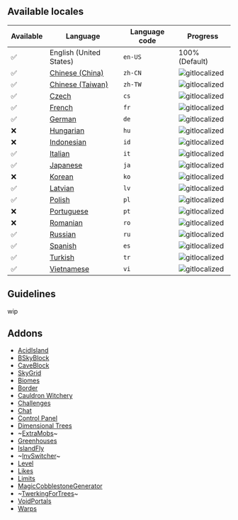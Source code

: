## Available locales

| Available | Language | Language code | Progress |
| --- | ---------- | --- | ----------- |
| ✅ | English (United States) | `en-US` | 100% (Default) |
| ✅ | [Chinese (China)](https://gitlocalize.com/repo/2855/zh-CN/src/main/resources/locales) | `zh-CN` | ![gitlocalized](https://gitlocalize.com/repo/2855/zh-CN//badge.svg) |
| ✅ | [Chinese (Taiwan)](https://gitlocalize.com/repo/2855/zh-TW/src/main/resources/locales) | `zh-TW` | ![gitlocalized](https://gitlocalize.com/repo/2855/zh-TW//badge.svg) |
| ✅ | [Czech](https://gitlocalize.com/repo/2855/cs/src/main/resources/locales) | `cs` | ![gitlocalized](https://gitlocalize.com/repo/2855/cs/badge.svg) |
| ✅ | [French](https://gitlocalize.com/repo/2855/fr/src/main/resources/locales) | `fr` | ![gitlocalized](https://gitlocalize.com/repo/2855/fr/badge.svg) |
| ✅ | [German](https://gitlocalize.com/repo/2855/de/src/main/resources/locales) | `de` | ![gitlocalized](https://gitlocalize.com/repo/2855/de/badge.svg) |
| ❌ | [Hungarian](https://gitlocalize.com/repo/2855/hu/src/main/resources/locales) | `hu` | ![gitlocalized](https://gitlocalize.com/repo/2855/hu/badge.svg) |
| ❌ | [Indonesian](https://gitlocalize.com/repo/2855/id/src/main/resources/locales) | `id` | ![gitlocalized](https://gitlocalize.com/repo/2855/id/badge.svg) |
| ✅ | [Italian](https://gitlocalize.com/repo/2855/it/src/main/resources/locales) | `it` | ![gitlocalized](https://gitlocalize.com/repo/2855/it/badge.svg) |
| ✅ | [Japanese](https://gitlocalize.com/repo/2855/ja/src/main/resources/locales) | `ja` | ![gitlocalized](https://gitlocalize.com/repo/2855/ja/badge.svg) |
| ❌ | [Korean](https://gitlocalize.com/repo/2855/ko/src/main/resources/locales) | `ko` | ![gitlocalized](https://gitlocalize.com/repo/2855/ko/badge.svg) |
| ✅ | [Latvian](https://gitlocalize.com/repo/2855/lv/src/main/resources/locales) | `lv` | ![gitlocalized](https://gitlocalize.com/repo/2855/lv/badge.svg) |
| ✅ | [Polish](https://gitlocalize.com/repo/2855/pl/src/main/resources/locales) | `pl` | ![gitlocalized](https://gitlocalize.com/repo/2855/pl/badge.svg) |
| ❌ | [Portuguese](https://gitlocalize.com/repo/2855/pt/src/main/resources/locales) | `pt` | ![gitlocalized](https://gitlocalize.com/repo/2855/pt/badge.svg) |
| ❌ | [Romanian](https://gitlocalize.com/repo/2855/ro/src/main/resources/locales) | `ro` | ![gitlocalized](https://gitlocalize.com/repo/2855/ro/badge.svg) |
| ✅ | [Russian](https://gitlocalize.com/repo/2855/ru/src/main/resources/locales) | `ru` | ![gitlocalized](https://gitlocalize.com/repo/2855/ru/badge.svg) |
| ✅ | [Spanish](https://gitlocalize.com/repo/2855/es/src/main/resources/locales) | `es` | ![gitlocalized](https://gitlocalize.com/repo/2855/es/badge.svg) |
| ✅ | [Turkish](https://gitlocalize.com/repo/2855/tr/src/main/resources/locales) | `tr` | ![gitlocalized](https://gitlocalize.com/repo/2855/tr/badge.svg) |
| ✅ | [Vietnamese](https://gitlocalize.com/repo/2855/vi/src/main/resources/locales) | `vi` | ![gitlocalized](https://gitlocalize.com/repo/2855/vi/badge.svg) |

## Guidelines
wip

## Addons
- [AcidIsland](/gamemodes/AcidIsland/Translate-AcidIsland)
- [BSkyBlock](/gamemodes/BSkyBlock/Translate-BSkyBlock)
- [CaveBlock](/gamemodes/CaveBlock/Translate-CaveBlock)
- [SkyGrid](/gamemodes/SkyGrid/Translate-SkyGrid)
- [Biomes](/addons/Biomes/Translate-Biomes)
- [Border](/addons/Border/Translate-Border)
- [Cauldron Witchery](/addons/CauldronWitchery/Translate-CauldronWitchery)
- [Challenges](/addons/Challenges/Translate-Challenges)
- [Chat](/addons/Chat/Translate-Chat)
- [Control Panel](/addons/ControlPanel/Translate-ControlPanel)
- [Dimensional Trees](/addons/DimensionalTrees/Translate-DimensionalTrees)
- ~[ExtraMobs](Addons)~
- [Greenhouses](/addons/Greenhouses/Translate-Greenhouses)
- [IslandFly](/addons/IslandFly/Translate-IslandFly)
- ~[InvSwitcher](Addons)~
- [Level](/addons/Level/Translate-Level)
- [Likes](/addons/Likes/Translate-Likes)
- [Limits](/addons/Limits/Translate-Limits)
- [MagicCobblestoneGenerator](/addons/MagicCobblestoneGenerator/Translate-MagicCobblestoneGenerator)
- ~[TwerkingForTrees](Addons)~
- [VoidPortals](/addons/VoidPortals/Translate-VoidPortals)
- [Warps](/addons/Warps/Translate-Warps)